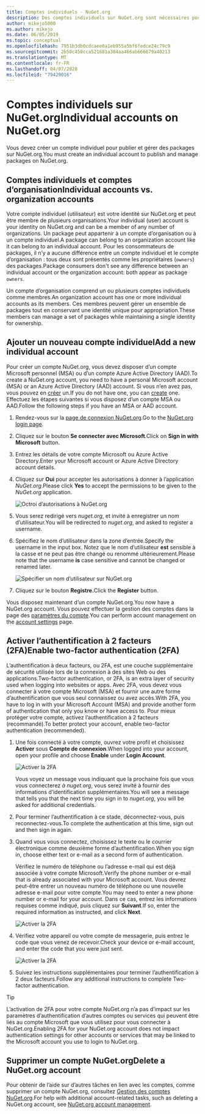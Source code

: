 ```yaml
---
title: Comptes individuels - NuGet.org
description: Des comptes individuels sur NuGet.org sont nécessaires pour publier des packages
author: mikejo5000
ms.author: mikejo
ms.date: 06/05/2019
ms.topic: conceptual
ms.openlocfilehash: 7951b3db0cdcaee0a1eb955a5bf6fedce24c79c9
ms.sourcegitcommit: 2b50c450cca521681a384aa466ab666679a40213
ms.translationtype: MT
ms.contentlocale: fr-FR
ms.lasthandoff: 04/07/2020
ms.locfileid: "79429016"
---
```

# <a name="individual-accounts-on-nugetorg"></a><span data-ttu-id="d412a-103">Comptes individuels sur NuGet.org</span><span class="sxs-lookup"><span data-stu-id="d412a-103">Individual accounts on NuGet.org</span></span>

<span data-ttu-id="d412a-104">Vous devez créer un compte individuel pour publier et gérer des packages sur NuGet.org.</span><span class="sxs-lookup"><span data-stu-id="d412a-104">You must create an individual account to publish and manage packages on NuGet.org.</span></span>

## <a name="individual-accounts-vs-organization-accounts"></a><span data-ttu-id="d412a-105">Comptes individuels et comptes d’organisation</span><span class="sxs-lookup"><span data-stu-id="d412a-105">Individual accounts vs. organization accounts</span></span>

<span data-ttu-id="d412a-106">Votre compte individuel (utilisateur) est votre identité sur NuGet.org et peut être membre de plusieurs organisations.</span><span class="sxs-lookup"><span data-stu-id="d412a-106">Your individual (user) account is your identity on NuGet.org and can be a member of any number of organizations.</span></span> <span data-ttu-id="d412a-107">Un package peut appartenir à un compte d’organisation ou à un compte individuel.</span><span class="sxs-lookup"><span data-stu-id="d412a-107">A package can belong to an organization account like it can belong to an individual account.</span></span> <span data-ttu-id="d412a-108">Pour les consommateurs de packages, il n’y a aucune différence entre un compte individuel et le compte d’organisation : tous deux sont présentés comme les propriétaires (`owners`) des packages.</span><span class="sxs-lookup"><span data-stu-id="d412a-108">Package consumers don't see any difference between an individual account or the organization account: both appear as package `owners`.</span></span>

<span data-ttu-id="d412a-109">Un compte d’organisation comprend un ou plusieurs comptes individuels comme membres.</span><span class="sxs-lookup"><span data-stu-id="d412a-109">An organization account has one or more individual accounts as its members.</span></span> <span data-ttu-id="d412a-110">Ces membres peuvent gérer un ensemble de packages tout en conservant une identité unique pour appropriation.</span><span class="sxs-lookup"><span data-stu-id="d412a-110">These members can manage a set of packages while maintaining a single identity for ownership.</span></span>

## <a name="add-a-new-individual-account"></a><span data-ttu-id="d412a-111">Ajouter un nouveau compte individuel</span><span class="sxs-lookup"><span data-stu-id="d412a-111">Add a new individual account</span></span>

<span data-ttu-id="d412a-112">Pour créer un compte NuGet.org, vous devez disposer d’un compte Microsoft personnel (MSA) ou d’un compte Azure Active Directory (AAD).</span><span class="sxs-lookup"><span data-stu-id="d412a-112">To create a NuGet.org account, you need to have a personal Microsoft account (MSA) or an Azure Active Directory (AAD) account.</span></span> <span data-ttu-id="d412a-113">Si vous n’en avez pas, vous pouvez en [créer](https://signup.live.com) un.</span><span class="sxs-lookup"><span data-stu-id="d412a-113">If you do not have one, you can [create](https://signup.live.com) one.</span></span> <span data-ttu-id="d412a-114">Effectuez les étapes suivantes si vous disposez d’un compte MSA ou AAD.</span><span class="sxs-lookup"><span data-stu-id="d412a-114">Follow the following steps if you have an MSA or AAD account.</span></span>

1. <span data-ttu-id="d412a-115">Rendez-vous sur la [page de connexion NuGet.org](https://www.nuget.org/users/account/LogOn).</span><span class="sxs-lookup"><span data-stu-id="d412a-115">Go to the [NuGet.org login page](https://www.nuget.org/users/account/LogOn).</span></span>

1. <span data-ttu-id="d412a-116">Cliquez sur le bouton **Se connecter avec Microsoft**.</span><span class="sxs-lookup"><span data-stu-id="d412a-116">Click on **Sign in with Microsoft** button.</span></span>

1. <span data-ttu-id="d412a-117">Entrez les détails de votre compte Microsoft ou Azure Active Directory.</span><span class="sxs-lookup"><span data-stu-id="d412a-117">Enter your Microsoft account or Azure Active Directory account details.</span></span>

1. <span data-ttu-id="d412a-118">Cliquez sur **Oui** pour accepter les autorisations à donner à l’application *NuGet.org*.</span><span class="sxs-lookup"><span data-stu-id="d412a-118">Please click **Yes** to accept the permissions to be given to the *NuGet.org* application.</span></span>

   ![Octroi d’autorisations à NuGet.org](media/nuget-org-permissions.png)

1. <span data-ttu-id="d412a-120">Vous serez redirigé vers *nuget.org*, et invité à enregistrer un nom d’utilisateur.</span><span class="sxs-lookup"><span data-stu-id="d412a-120">You will be redirected to *nuget.org*, and asked to register a username.</span></span>

1. <span data-ttu-id="d412a-121">Spécifiez le nom d’utilisateur dans la zone d’entrée.</span><span class="sxs-lookup"><span data-stu-id="d412a-121">Specify the username in the input box.</span></span> <span data-ttu-id="d412a-122">Notez que le nom d’utilisateur **est** sensible à la casse et ne peut pas être changé ou renommé ultérieurement.</span><span class="sxs-lookup"><span data-stu-id="d412a-122">Please note that the username **is** case sensitive and cannot be changed or renamed later.</span></span>

   ![Spécifier un nom d’utilisateur sur NuGet.org](media/nuget-org-register.png) 

1. <span data-ttu-id="d412a-124">Cliquez sur le bouton **Registre.**</span><span class="sxs-lookup"><span data-stu-id="d412a-124">Click the **Register** button.</span></span>

<span data-ttu-id="d412a-125">Vous disposez maintenant d’un compte NuGet.org.</span><span class="sxs-lookup"><span data-stu-id="d412a-125">You now have a NuGet.org account.</span></span> <span data-ttu-id="d412a-126">Vous pouvez effectuer la gestion des comptes dans la page des [paramètres du compte](https://www.nuget.org/account).</span><span class="sxs-lookup"><span data-stu-id="d412a-126">You can perform account management on the [account settings](https://www.nuget.org/account) page.</span></span>

## <a name="enable-two-factor-authentication-2fa"></a><span data-ttu-id="d412a-127">Activer l’authentification à 2 facteurs (2FA)</span><span class="sxs-lookup"><span data-stu-id="d412a-127">Enable two-factor authentication (2FA)</span></span>

<span data-ttu-id="d412a-128">L’authentification à deux facteurs, ou 2FA, est une couche supplémentaire de sécurité utilisée lors de la connexion à des sites Web ou des applications.</span><span class="sxs-lookup"><span data-stu-id="d412a-128">Two-factor authentication, or 2FA, is an extra layer of security used when logging into websites or apps.</span></span> <span data-ttu-id="d412a-129">Avec 2FA, vous devez vous connecter à votre compte Microsoft (MSA) et fournir une autre forme d’authentification que vous seul connaissez ou avez accès.</span><span class="sxs-lookup"><span data-stu-id="d412a-129">With 2FA, you have to log in with your Microsoft Account (MSA) and provide another form of authentication that only you know or have access to.</span></span> <span data-ttu-id="d412a-130">Pour mieux protéger votre compte, activez l’authentification à 2 facteurs (recommandé).</span><span class="sxs-lookup"><span data-stu-id="d412a-130">To better protect your account, enable two-factor authentication (recommended).</span></span>

1. <span data-ttu-id="d412a-131">Une fois connecté à votre compte, ouvrez votre profil et choisissez **Activer** sous **Compte de connexion**.</span><span class="sxs-lookup"><span data-stu-id="d412a-131">When logged into your account, open your profile and choose **Enable** under **Login Account**.</span></span>

   ![Activer la 2FA](media/nuget-org-register-2fa.png)

   <span data-ttu-id="d412a-133">Vous voyez un message vous indiquant que la prochaine fois que vous vous connecterez *à nuget.org*, vous serez invité à fournir des informations d’identification supplémentaires.</span><span class="sxs-lookup"><span data-stu-id="d412a-133">You will see a message that tells you that the next time you sign in to *nuget.org*, you will be asked for additional credentials.</span></span>

2. <span data-ttu-id="d412a-134">Pour terminer l’authentification à ce stade, déconnectez-vous, puis reconnectez-vous.</span><span class="sxs-lookup"><span data-stu-id="d412a-134">To complete the authentication at this time, sign out and then sign in again.</span></span>

3. <span data-ttu-id="d412a-135">Quand vous vous connectez, choisissez le texte ou le courrier électronique comme deuxième forme d’authentification.</span><span class="sxs-lookup"><span data-stu-id="d412a-135">When you sign in, choose either text or e-mail as a second form of authentication.</span></span>

   <span data-ttu-id="d412a-136">Vérifiez le numéro de téléphone ou l’adresse e-mail qui est déjà associée à votre compte Microsoft.</span><span class="sxs-lookup"><span data-stu-id="d412a-136">Verify the phone number or e-mail that is already associated with your Microsoft account.</span></span> <span data-ttu-id="d412a-137">Vous devrez peut-être entrer un nouveau numéro de téléphone ou une nouvelle adresse e-mail pour votre compte.</span><span class="sxs-lookup"><span data-stu-id="d412a-137">You may need to enter a new phone number or e-mail for your account.</span></span> <span data-ttu-id="d412a-138">Dans ce cas, entrez les informations requises comme indiqué, puis cliquez sur **Suivant**.</span><span class="sxs-lookup"><span data-stu-id="d412a-138">If so, enter the required information as instructed, and click **Next**.</span></span>

   ![Activer la 2FA](media/nuget-org-sign-in-2fa.png)

4. <span data-ttu-id="d412a-140">Vérifiez votre appareil ou votre compte de messagerie, puis entrez le code que vous venez de recevoir.</span><span class="sxs-lookup"><span data-stu-id="d412a-140">Check your device or e-mail account, and enter the code that you were just sent.</span></span>

   ![Activer la 2FA](media/nuget-org-enter-code-2fa.png)

5. <span data-ttu-id="d412a-142">Suivez les instructions supplémentaires pour terminer l’authentification à 2 deux facteurs.</span><span class="sxs-lookup"><span data-stu-id="d412a-142">Follow any additional instructions to complete Two-factor authentication.</span></span>

> [!Tip]
> <span data-ttu-id="d412a-143">L’activation de 2FA pour votre compte NuGet.org n’a pas d’impact sur les paramètres d’authentification d’autres comptes ou services qui peuvent être liés au compte Microsoft que vous utilisez pour vous connecter à NuGet.org.</span><span class="sxs-lookup"><span data-stu-id="d412a-143">Enabling 2FA for your NuGet.org account does not impact authentication settings for other accounts or services that may be linked to the Microsoft account you use to login to NuGet.org.</span></span>

## <a name="delete-a-nugetorg-account"></a><span data-ttu-id="d412a-144">Supprimer un compte NuGet.org</span><span class="sxs-lookup"><span data-stu-id="d412a-144">Delete a NuGet.org account</span></span>

<span data-ttu-id="d412a-145">Pour obtenir de l’aide sur d’autres tâches en lien avec les comptes, comme supprimer un compte NuGet.org, consultez [Gestion des comptes NuGet.org](nuget-org-faq.md#nugetorg-account-management).</span><span class="sxs-lookup"><span data-stu-id="d412a-145">For help with additional account-related tasks, such as deleting a NuGet.org account, see [NuGet.org account management](nuget-org-faq.md#nugetorg-account-management).</span></span>
